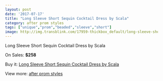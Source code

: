```yaml
---
layout: post
date: '2017-07-17'
title: "Long Sleeve Short Sequin Cocktail Dress by Scala"
category: after prom styles
tags: ["unique","prom","beaded","sleeve","short"]
image: http://img.transblink.com/17959-thickbox_default/long-sleeve-short-sequin-cocktail-dress-by-scala.jpg
---
```

Long Sleeve Short Sequin Cocktail Dress by Scala

On Sales: **$258**
<a href="https://www.transblink.com/en/after-prom-styles/5633-long-sleeve-short-sequin-cocktail-dress-by-scala.html"><amp-img layout="responsive" width="600" height="600" src="//img.transblink.com/17959-thickbox_default/long-sleeve-short-sequin-cocktail-dress-by-scala.jpg" alt="Long Sleeve Short Sequin Cocktail Dress by Scala 0" /></a>
<a href="https://www.transblink.com/en/after-prom-styles/5633-long-sleeve-short-sequin-cocktail-dress-by-scala.html"><amp-img layout="responsive" width="600" height="600" src="//img.transblink.com/17963-thickbox_default/long-sleeve-short-sequin-cocktail-dress-by-scala.jpg" alt="Long Sleeve Short Sequin Cocktail Dress by Scala 1" /></a>
<a href="https://www.transblink.com/en/after-prom-styles/5633-long-sleeve-short-sequin-cocktail-dress-by-scala.html"><amp-img layout="responsive" width="600" height="600" src="//img.transblink.com/17962-thickbox_default/long-sleeve-short-sequin-cocktail-dress-by-scala.jpg" alt="Long Sleeve Short Sequin Cocktail Dress by Scala 2" /></a>
<a href="https://www.transblink.com/en/after-prom-styles/5633-long-sleeve-short-sequin-cocktail-dress-by-scala.html"><amp-img layout="responsive" width="600" height="600" src="//img.transblink.com/17961-thickbox_default/long-sleeve-short-sequin-cocktail-dress-by-scala.jpg" alt="Long Sleeve Short Sequin Cocktail Dress by Scala 3" /></a>
<a href="https://www.transblink.com/en/after-prom-styles/5633-long-sleeve-short-sequin-cocktail-dress-by-scala.html"><amp-img layout="responsive" width="600" height="600" src="//img.transblink.com/17960-thickbox_default/long-sleeve-short-sequin-cocktail-dress-by-scala.jpg" alt="Long Sleeve Short Sequin Cocktail Dress by Scala 4" /></a>

Buy it: [Long Sleeve Short Sequin Cocktail Dress by Scala](https://www.transblink.com/en/after-prom-styles/5633-long-sleeve-short-sequin-cocktail-dress-by-scala.html "Long Sleeve Short Sequin Cocktail Dress by Scala")

View more: [after prom styles](https://www.transblink.com/en/55-after-prom-styles "after prom styles")